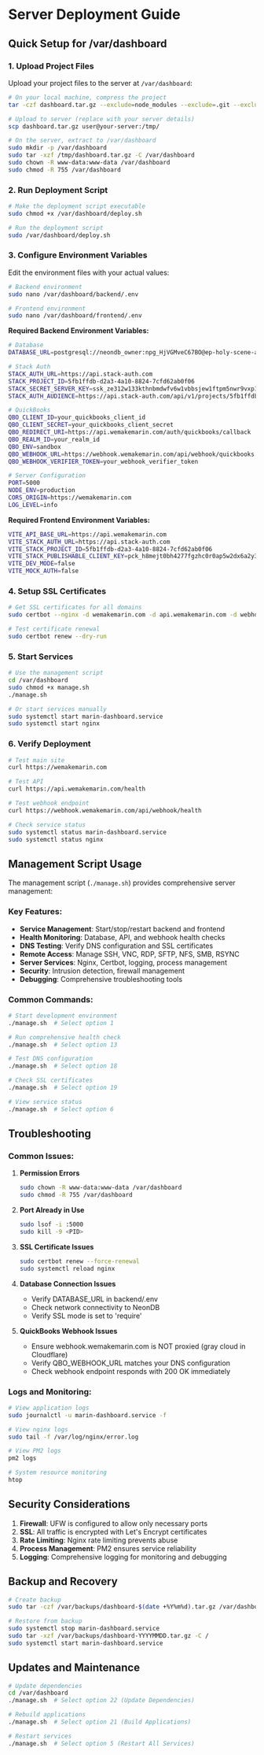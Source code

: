 # Server Deployment Guide

## Quick Setup for /var/dashboard

### 1. Upload Project Files

Upload your project files to the server at `/var/dashboard`:

```bash
# On your local machine, compress the project
tar -czf dashboard.tar.gz --exclude=node_modules --exclude=.git --exclude=dist .

# Upload to server (replace with your server details)
scp dashboard.tar.gz user@your-server:/tmp/

# On the server, extract to /var/dashboard
sudo mkdir -p /var/dashboard
sudo tar -xzf /tmp/dashboard.tar.gz -C /var/dashboard
sudo chown -R www-data:www-data /var/dashboard
sudo chmod -R 755 /var/dashboard
```

### 2. Run Deployment Script

```bash
# Make the deployment script executable
sudo chmod +x /var/dashboard/deploy.sh

# Run the deployment script
sudo /var/dashboard/deploy.sh
```

### 3. Configure Environment Variables

Edit the environment files with your actual values:

```bash
# Backend environment
sudo nano /var/dashboard/backend/.env

# Frontend environment  
sudo nano /var/dashboard/frontend/.env
```

**Required Backend Environment Variables:**
```bash
# Database
DATABASE_URL=postgresql://neondb_owner:npg_HjVGMveC67BO@ep-holy-scene-afwzz2d6-pooler.c-2.us-west-2.aws.neon.tech/neondb?sslmode=require

# Stack Auth
STACK_AUTH_URL=https://api.stack-auth.com
STACK_PROJECT_ID=5fb1ffdb-d2a3-4a10-8824-7cfd62ab0f06
STACK_SECRET_SERVER_KEY=ssk_ze312w133kthnbmdwfv6w1vbbsjew1ftpm5nwr9vxp1d8
STACK_AUTH_AUDIENCE=https://api.stack-auth.com/api/v1/projects/5fb1ffdb-d2a3-4a10-8824-7cfd62ab0f06

# QuickBooks
QBO_CLIENT_ID=your_quickbooks_client_id
QBO_CLIENT_SECRET=your_quickbooks_client_secret
QBO_REDIRECT_URI=https://api.wemakemarin.com/auth/quickbooks/callback
QBO_REALM_ID=your_realm_id
QBO_ENV=sandbox
QBO_WEBHOOK_URL=https://webhook.wemakemarin.com/api/webhook/quickbooks
QBO_WEBHOOK_VERIFIER_TOKEN=your_webhook_verifier_token

# Server Configuration
PORT=5000
NODE_ENV=production
CORS_ORIGIN=https://wemakemarin.com
LOG_LEVEL=info
```

**Required Frontend Environment Variables:**
```bash
VITE_API_BASE_URL=https://api.wemakemarin.com
VITE_STACK_AUTH_URL=https://api.stack-auth.com
VITE_STACK_PROJECT_ID=5fb1ffdb-d2a3-4a10-8824-7cfd62ab0f06
VITE_STACK_PUBLISHABLE_CLIENT_KEY=pck_h8mejt0bh4277fgzhc0r0ap5w2dx6a2y3bz74dngp70r0
VITE_DEV_MODE=false
VITE_MOCK_AUTH=false
```

### 4. Setup SSL Certificates

```bash
# Get SSL certificates for all domains
sudo certbot --nginx -d wemakemarin.com -d api.wemakemarin.com -d webhook.wemakemarin.com -d admin.wemakemarin.com

# Test certificate renewal
sudo certbot renew --dry-run
```

### 5. Start Services

```bash
# Use the management script
cd /var/dashboard
sudo chmod +x manage.sh
./manage.sh

# Or start services manually
sudo systemctl start marin-dashboard.service
sudo systemctl start nginx
```

### 6. Verify Deployment

```bash
# Test main site
curl https://wemakemarin.com

# Test API
curl https://api.wemakemarin.com/health

# Test webhook endpoint
curl https://webhook.wemakemarin.com/api/webhook/health

# Check service status
sudo systemctl status marin-dashboard.service
sudo systemctl status nginx
```

## Management Script Usage

The management script (`./manage.sh`) provides comprehensive server management:

### Key Features:
- **Service Management**: Start/stop/restart backend and frontend
- **Health Monitoring**: Database, API, and webhook health checks
- **DNS Testing**: Verify DNS configuration and SSL certificates
- **Remote Access**: Manage SSH, VNC, RDP, SFTP, NFS, SMB, RSYNC
- **Server Services**: Nginx, Certbot, logging, process management
- **Security**: Intrusion detection, firewall management
- **Debugging**: Comprehensive troubleshooting tools

### Common Commands:
```bash
# Start development environment
./manage.sh  # Select option 1

# Run comprehensive health check
./manage.sh  # Select option 13

# Test DNS configuration
./manage.sh  # Select option 18

# Check SSL certificates
./manage.sh  # Select option 19

# View service status
./manage.sh  # Select option 6
```

## Troubleshooting

### Common Issues:

1. **Permission Errors**
   ```bash
   sudo chown -R www-data:www-data /var/dashboard
   sudo chmod -R 755 /var/dashboard
   ```

2. **Port Already in Use**
   ```bash
   sudo lsof -i :5000
   sudo kill -9 <PID>
   ```

3. **SSL Certificate Issues**
   ```bash
   sudo certbot renew --force-renewal
   sudo systemctl reload nginx
   ```

4. **Database Connection Issues**
   - Verify DATABASE_URL in backend/.env
   - Check network connectivity to NeonDB
   - Verify SSL mode is set to 'require'

5. **QuickBooks Webhook Issues**
   - Ensure webhook.wemakemarin.com is NOT proxied (gray cloud in Cloudflare)
   - Verify QBO_WEBHOOK_URL matches your DNS configuration
   - Check webhook endpoint responds with 200 OK immediately

### Logs and Monitoring:

```bash
# View application logs
sudo journalctl -u marin-dashboard.service -f

# View nginx logs
sudo tail -f /var/log/nginx/error.log

# View PM2 logs
pm2 logs

# System resource monitoring
htop
```

## Security Considerations

1. **Firewall**: UFW is configured to allow only necessary ports
2. **SSL**: All traffic is encrypted with Let's Encrypt certificates
3. **Rate Limiting**: Nginx rate limiting prevents abuse
4. **Process Management**: PM2 ensures service reliability
5. **Logging**: Comprehensive logging for monitoring and debugging

## Backup and Recovery

```bash
# Create backup
sudo tar -czf /var/backups/dashboard-$(date +%Y%m%d).tar.gz /var/dashboard

# Restore from backup
sudo systemctl stop marin-dashboard.service
sudo tar -xzf /var/backups/dashboard-YYYYMMDD.tar.gz -C /
sudo systemctl start marin-dashboard.service
```

## Updates and Maintenance

```bash
# Update dependencies
cd /var/dashboard
./manage.sh  # Select option 22 (Update Dependencies)

# Rebuild applications
./manage.sh  # Select option 21 (Build Applications)

# Restart services
./manage.sh  # Select option 5 (Restart All Services)
```
